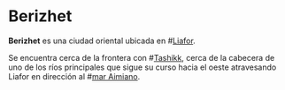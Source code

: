 # Berizhet

**Berizhet** es una ciudad oriental ubicada en #[Liafor](locations/liafor).

Se encuentra cerca de la frontera con #[Tashikk](locations/tashikk), cerca de la cabecera de uno de los ríos principales que sigue su curso hacia el oeste atravesando Liafor en dirección al #[mar Aimiano](locations/aimian-sea).
